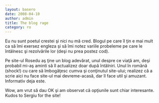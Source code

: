 ```yaml
---
layout: basero
date: 2008-04-10
author: admin
title: The blog rage
category: ro
---
```

<p>Eu nu sunt poetul crestei şi nici nu mă cred. Blogul pe care îl ţin e mai mult ca să îmi exersez engleza şi să îmi notez variile probeleme pe care le întâlnesc şi rezolvările lor (deşi nu prea postez cod).</p>
<p>Pe site-ul Rosedu aş ţine un blog adevărat, unul despre ce viaţă am, deşi probabil mi-aş aminti să îl  actualizez doar după întâlniri. Unul în română (shock!) cu care să îmbogăţesc cumva şi conţinutul site-ului; realizez că a scrie aici nu face site-ul mai devreme-acasă, dar îl face util şi amuzant. Informativ deja este.</p>
<p>Wow, am vrut să dau OK şi am observat că opţiunile sunt chiar interesante. Kudos to Sergiu for the site!</p>